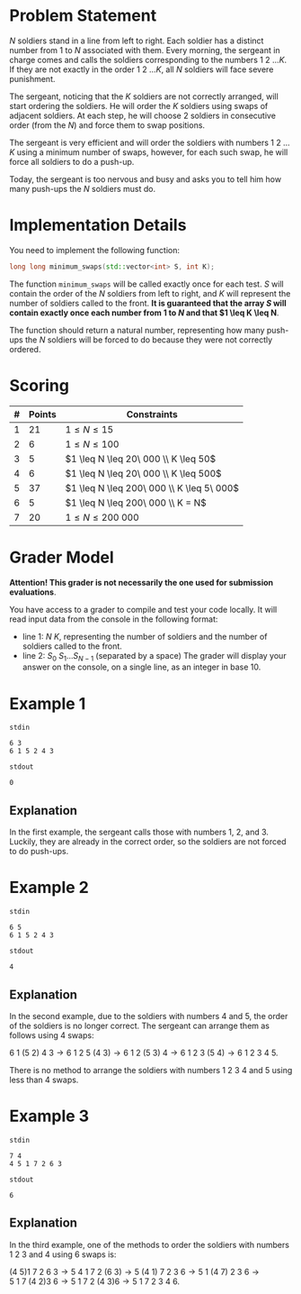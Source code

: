 # Problem Statement

$N$ soldiers stand in a line from left to right. Each soldier has a distinct number from $1$ to $N$ associated with them. Every morning, the sergeant in charge comes and calls the soldiers corresponding to the numbers $1 \ 2 \ \dots K$. If they are not exactly in the order $1 \ 2 \ \dots K$, all $N$ soldiers will face severe punishment.

The sergeant, noticing that the $K$ soldiers are not correctly arranged, will start ordering the soldiers. He will order the $K$ soldiers using swaps of adjacent soldiers. At each step, he will choose $2$ soldiers in consecutive order (from the $N$) and force them to swap positions.

The sergeant is very efficient and will order the soldiers with numbers $1 \ 2 \ \dots K$ using a minimum number of swaps, however, for each such swap, he will force all soldiers to do a push-up.

Today, the sergeant is too nervous and busy and asks you to tell him how many push-ups the $N$ soldiers must do.

# Implementation Details

You need to implement the following function:

```cpp
long long minimum_swaps(std::vector<int> S, int K);
```

The function `minimum_swaps` will be called exactly once for each test. $S$ will contain the order of the $N$ soldiers from left to right, and $K$ will represent the number of soldiers called to the front. **It is guaranteed that the array $S$ will contain exactly once each number from $1$ to $N$ and that $1 \leq K \leq N**.

The function should return a natural number, representing how many push-ups the $N$ soldiers will be forced to do because they were not correctly ordered.

# Scoring

|#|Points|Constraints|
|-|-|--------|
|1|21|$1 \leq N \leq 15$|
|2|6|$1 \leq N \leq 100$|
|3|5|$1 \leq N \leq 20\ 000 \\ K \leq 50$|
|4|6|$1 \leq N \leq 20\ 000 \\ K \leq 500$|
|5|37|$1 \leq N \leq 200\ 000 \\ K \leq 5\ 000$|
|6|5|$1 \leq N \leq 200\ 000 \\ K = N$|
|7|20|$1 \leq N \leq 200\ 000$|

# Grader Model

**Attention! This grader is not necessarily the one used for submission evaluations**.

You have access to a grader to compile and test your code locally. It will read input data from the console in the following format:
* line $1$: $N \ K$, representing the number of soldiers and the number of soldiers called to the front.
* line $2$: $S_0 \ S_1 \dots S_{N-1}$ (separated by a space)
The grader will display your answer on the console, on a single line, as an integer in base $10$.

# Example 1

`stdin`
```
6 3
6 1 5 2 4 3
```

`stdout`
```
0
```

## Explanation

In the first example, the sergeant calls those with numbers $1$, $2$, and $3$. Luckily, they are already in the correct order, so the soldiers are not forced to do push-ups.

# Example 2

`stdin`
```
6 5
6 1 5 2 4 3
```

`stdout`
```
4
```

## Explanation

In the second example, due to the soldiers with numbers $4$ and $5$, the order of the soldiers is no longer correct.
The sergeant can arrange them as follows using 4 swaps: 

$6 \ 1 \ (5 \ 2) \ 4 \ 3 \rightarrow 6 \ 1 \ 2 \ 5 \ (4 \ 3) \rightarrow 6 \ 1 \ 2 \ (5 \ 3) \ 4 \rightarrow 6 \ 1 \ 2 \ 3 \ (5 \ 4) \rightarrow 6 \ 1 \ 2 \ 3 \ 4 \ 5$.

There is no method to arrange the soldiers with numbers $1 \ 2 \ 3 \ 4$ and $5$ using less than 4 swaps.

# Example 3

`stdin`
```
7 4
4 5 1 7 2 6 3
```

`stdout`
```
6
```

## Explanation

In the third example, one of the methods to order the soldiers with numbers $1 \ 2 \ 3$ and $4$ using $6$ swaps is:

$(4 \ 5) 1 \ 7 \ 2 \ 6 \ 3 \rightarrow 5 \ 4 \ 1 \ 7 \ 2 \ (6 \ 3) \rightarrow 5 \ (4 \ 1) \ 7 \ 2 \ 3 \ 6 \rightarrow 5 \ 1 \ (4 \ 7) \ 2 \ 3 \ 6 \rightarrow 5 \ 1 \ 7 \ (4 \ 2) 3 \ 6 \rightarrow 5 \ 1 \ 7 \ 2 \ (4 \ 3) 6 \rightarrow 5 \ 1 \ 7 \ 2 \ 3 \ 4 \ 6$.